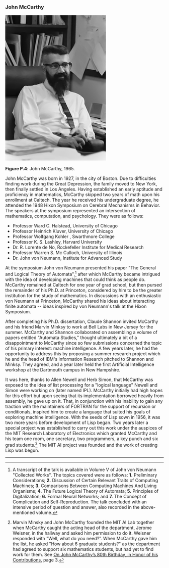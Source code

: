 ### John McCarthy

![John McCarthy, 1965](../images/John-McCarthy.jpg)

**Figure P.4**: John McCarthy, 1965.

John McCarthy was born in 1927, in the city of Boston. Due to difficulties finding work during the Great Depression, the family moved to New York, then finally settled in Los Angeles. Having established an early aptitude and proficiency in mathematics, McCarthy skipped two years of math upon his enrollment at Caltech. The year he received his undergraduate degree, he attended the 1948 Hixon Symposium on Cerebral Mechanisms in Behavior. The speakers at the symposium represented an intersection of mathematics, computation, and psychology. They were as follows:

* Professor Ward C. Halstead, University of Chicago
* Professor Heinrich Kluver, University of Chicago
* Professor Wolfgang Kohler , Swarthmore College
* Professor K. S. Lashley, Harvard University
* Dr. R. Lorente de No, Rockefeller Institute for Medical Research
* Professor Warren S. Mc Culloch, University of Illinois
* Dr. John von Neumann, Institute for Advanced Study

At the symposium John von Neumann presented his paper "The General and Logical Theory of Automata",[^1] after which McCarthy became intrigued with the idea of developing machines that could think as people do. McCarthy remained at Caltech for one year of grad school, but then pursed the remainder of his Ph.D. at Princeton, considered by him to be the greater institution for the study of mathematics. In discussions with an enthusiastic von Neumann at Princeton, McCarthy shared his ideas about interacting finite automata -- ideas inspired by von Neumann's talk at the Hixon Symposium.

After completing his Ph.D. dissertation, Claude Shannon invited McCarthy and his friend Marvin Minksy to work at Bell Labs in New Jersey for the summer. McCarthy and Shannon collaborated on assembling a volume of papers entitled "Automata Studies," thought ultimately a bit of a disappointment to McCarthy since so few submissions concerned the topic of his primary interest: machine intelligence. A few years later, he had the opportunity to address this by proposing a summer research project which he and the head of IBM's Information Research pitched to Shannon and Minksy. They agreed, and a year later held the first Artificial Intelligence workshop at the Dartmouth campus in New Hampshire.

It was here, thanks to Allen Newell and Herb Simon, that McCarthy was exposed to the idea of list processing for a "logical language" Newell and Simon were working on (later named IPL). McCarthy initially had high hopes for this effort but upon seeing that its implementation borrowed heavily from assembly, he gave up on it. That, in conjunction with his inability to gain any traction with the maintainers of FORTRAN for the support of recursion or conditionals, inspired him to create a language that suited his goals of exploring machine intelligence. With the seeds of Lisp sown in 1956, it was two more years before development of Lisp began. Two years later a special project was established to carry out this work under the auspices of the MIT Research Laboratory of Electronics which granted McCarthy and his team one room, one secretary, two programmers, a key punch and six grad students.[^2] The MIT AI project was founded and the work of creating Lisp was begun.

----

[^1]: A transcript of the talk is available in Volume V of John von Neumann "Collected Works". The topics covered were as follows: **1.** Preliminary Considerations; **2.** Discussion of Certain Relevant Traits of Computing Machines; **3.** Comparisons Between Computing Machines And Living Organisms; **4.** The Future Logical Theory of Automata; **5.** Principles of Digitalization; **6.** Formal Neural Networks; and **7.** The Concept of Complication and Self-Reproduction. The talk concluded with an intensive period of question and answer, also recorded in the above-mentioned volume.

[^2]: Marvin Minsky and John McCarthy founded the MIT AI Lab together when McCarthy caught the acting head of the department, Jerome Weisner, in the hallway and asked him permission to do it. Weisner responded with "Well, what do you need?”. When McCarthy gave him the list, he asked "How about 6 graduate students?" as the department had agreed to support six mathematics students, but had yet to find work for them. See [On John McCarthy’s 80th Birthday, in Honor of his Contributions](http://www-formal.stanford.edu/leora/hayes_morgenstern_birthday_mccarthy.pdf), page 3.

